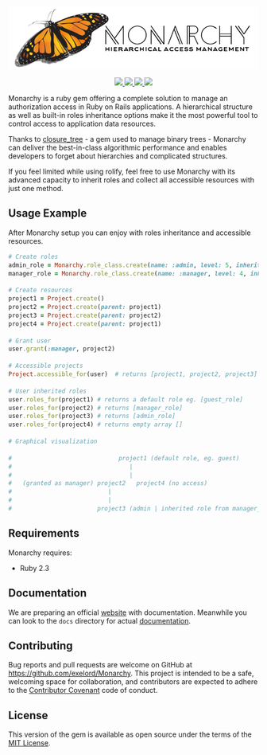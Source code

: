 <p align="center">
  <img src="monarchy.png?raw=true" alt="Sublime's custom image"/>
</p>

<p align="center">
  <a href="https://travis-ci.org/Exelord/Monarchy">
    <img src="https://travis-ci.org/Exelord/Monarchy.svg?branch=master">
  </a>
  <a href="https://gitter.im/Exelord/Monarchy?utm_source=badge&utm_medium=badge&utm_campaign=pr-badge">
    <img src="https://badges.gitter.im/Exelord/Monarchy.svg">
  </a>
  <a href="https://codeclimate.com/github/Exelord/Monarchy">
    <img src="https://codeclimate.com/github/Exelord/Monarchy/badges/gpa.svg">
  </a>
  <a href="https://codeclimate.com/github/Exelord/Monarchy/coverage">
    <img src="https://codeclimate.com/github/Exelord/Monarchy/badges/coverage.svg" />
  </a>
</p>

Monarchy is a ruby gem offering a complete solution to manage an authorization access in Ruby on Rails applications. A hierarchical structure as well as built-in roles inheritance options make it the most powerful tool to control access to application data resources.

Thanks to [closure_tree](https://github.com/mceachen/closure_tree) - a gem used to manage binary trees - Monarchy can deliver the best-in-class algorithmic performance and enables developers to forget about hierarchies and complicated structures.

If you feel limited while using rolify, feel free to use Monarchy with its advanced capacity to inherit roles and collect all accessible resources with just one method.

## Usage Example
After Monarchy setup you can enjoy with roles inheritance and accessible resources.

```ruby
# Create roles
admin_role = Monarchy.role_class.create(name: :admin, level: 5, inherited: true)
manager_role = Monarchy.role_class.create(name: :manager, level: 4, inherited_role: admin_role, inherited: true)

# Create resources
project1 = Project.create()
project2 = Project.create(parent: project1)
project3 = Project.create(parent: project2)
project4 = Project.create(parent: project1)

# Grant user
user.grant(:manager, project2)

# Accessible projects
Project.accessible_for(user)  # returns [project1, project2, project3]

# User inherited roles
user.roles_for(project1) # returns a default role eg. [guest_role]
user.roles_for(project2) # returns [manager_role]
user.roles_for(project3) # returns [admin_role]
user.roles_for(project4) # returns empty array []

# Graphical visualization

#                              project1 (default role, eg. guest)
#                                 |
#                                 |
#   (granted as manager) project2   project4 (no access)
#                           |
#                           |
#                        project3 (admin | inherited role from manager_role)
```

## Requirements
Monarchy requires:
  - Ruby 2.3

## Documentation
We are preparing an official [website][5c7e0096] with documentation.
Meanwhile you can look to the `docs` directory for actual [documentation](https://github.com/Exelord/Monarchy/tree/master/docs).

## Contributing

Bug reports and pull requests are welcome on GitHub at https://github.com/exelord/Monarchy. This project is intended to be a safe, welcoming space for collaboration, and contributors are expected to adhere to the [Contributor Covenant](contributor-covenant.org) code of conduct.

## License

This version of the gem is available as open source under the terms of the [MIT License](http://opensource.org/licenses/MIT).

[5c7e0096]: https://exelord.github.io/Monarchy/ "Monarchy Website"
